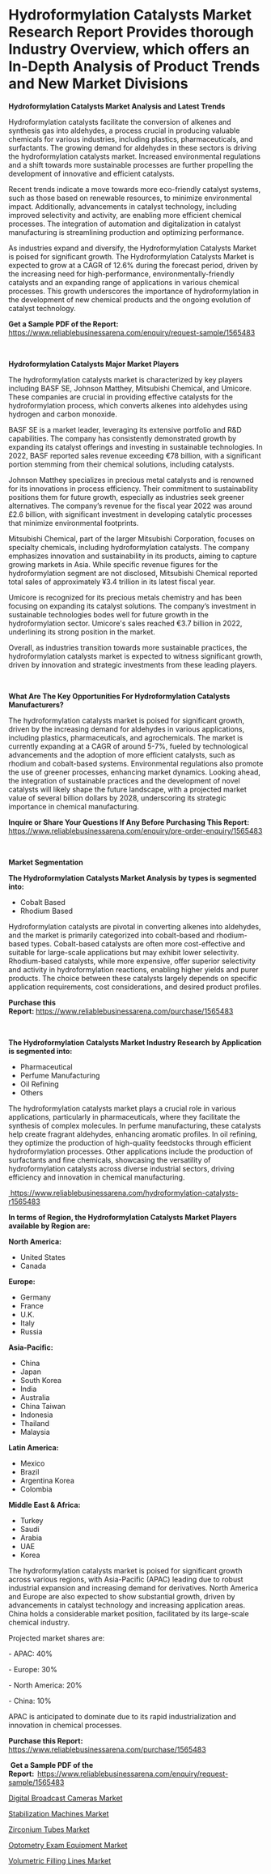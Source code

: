 <p><h1>Hydroformylation Catalysts Market Research Report Provides thorough Industry Overview, which offers an In-Depth Analysis of Product Trends and New Market Divisions</h1></p><p><strong>Hydroformylation Catalysts Market Analysis and Latest Trends</strong></p>
<p><p>Hydroformylation catalysts facilitate the conversion of alkenes and synthesis gas into aldehydes, a process crucial in producing valuable chemicals for various industries, including plastics, pharmaceuticals, and surfactants. The growing demand for aldehydes in these sectors is driving the hydroformylation catalysts market. Increased environmental regulations and a shift towards more sustainable processes are further propelling the development of innovative and efficient catalysts. </p><p>Recent trends indicate a move towards more eco-friendly catalyst systems, such as those based on renewable resources, to minimize environmental impact. Additionally, advancements in catalyst technology, including improved selectivity and activity, are enabling more efficient chemical processes. The integration of automation and digitalization in catalyst manufacturing is streamlining production and optimizing performance.</p><p>As industries expand and diversify, the Hydroformylation Catalysts Market is poised for significant growth. The Hydroformylation Catalysts Market is expected to grow at a CAGR of 12.6% during the forecast period, driven by the increasing need for high-performance, environmentally-friendly catalysts and an expanding range of applications in various chemical processes. This growth underscores the importance of hydroformylation in the development of new chemical products and the ongoing evolution of catalyst technology.</p></p>
<p><strong>Get a Sample PDF of the Report:&nbsp;</strong> <a href="https://www.reliablebusinessarena.com/enquiry/request-sample/1565483?utm_campaign=2933&utm_medium=2&utm_source=Github&utm_content=ia&utm_term=31032025&utm_id=hydroformylation-catalysts">https://www.reliablebusinessarena.com/enquiry/request-sample/1565483</a></p>
<p>&nbsp;</p>
<p><strong>Hydroformylation Catalysts Major Market Players</strong></p>
<p><p>The hydroformylation catalysts market is characterized by key players including BASF SE, Johnson Matthey, Mitsubishi Chemical, and Umicore. These companies are crucial in providing effective catalysts for the hydroformylation process, which converts alkenes into aldehydes using hydrogen and carbon monoxide.</p><p>BASF SE is a market leader, leveraging its extensive portfolio and R&D capabilities. The company has consistently demonstrated growth by expanding its catalyst offerings and investing in sustainable technologies. In 2022, BASF reported sales revenue exceeding €78 billion, with a significant portion stemming from their chemical solutions, including catalysts.</p><p>Johnson Matthey specializes in precious metal catalysts and is renowned for its innovations in process efficiency. Their commitment to sustainability positions them for future growth, especially as industries seek greener alternatives. The company’s revenue for the fiscal year 2022 was around £2.6 billion, with significant investment in developing catalytic processes that minimize environmental footprints.</p><p>Mitsubishi Chemical, part of the larger Mitsubishi Corporation, focuses on specialty chemicals, including hydroformylation catalysts. The company emphasizes innovation and sustainability in its products, aiming to capture growing markets in Asia. While specific revenue figures for the hydroformylation segment are not disclosed, Mitsubishi Chemical reported total sales of approximately ¥3.4 trillion in its latest fiscal year.</p><p>Umicore is recognized for its precious metals chemistry and has been focusing on expanding its catalyst solutions. The company’s investment in sustainable technologies bodes well for future growth in the hydroformylation sector. Umicore's sales reached €3.7 billion in 2022, underlining its strong position in the market.</p><p>Overall, as industries transition towards more sustainable practices, the hydroformylation catalysts market is expected to witness significant growth, driven by innovation and strategic investments from these leading players.</p></p>
<p>&nbsp;</p>
<p><strong>What Are The Key Opportunities For Hydroformylation Catalysts Manufacturers?</strong></p>
<p><p>The hydroformylation catalysts market is poised for significant growth, driven by the increasing demand for aldehydes in various applications, including plastics, pharmaceuticals, and agrochemicals. The market is currently expanding at a CAGR of around 5-7%, fueled by technological advancements and the adoption of more efficient catalysts, such as rhodium and cobalt-based systems. Environmental regulations also promote the use of greener processes, enhancing market dynamics. Looking ahead, the integration of sustainable practices and the development of novel catalysts will likely shape the future landscape, with a projected market value of several billion dollars by 2028, underscoring its strategic importance in chemical manufacturing.</p></p>
<p><strong>Inquire or Share Your Questions If Any Before Purchasing This Report:</strong> <a href="https://www.reliablebusinessarena.com/enquiry/pre-order-enquiry/1565483?utm_campaign=2933&utm_medium=2&utm_source=Github&utm_content=ia&utm_term=31032025&utm_id=hydroformylation-catalysts">https://www.reliablebusinessarena.com/enquiry/pre-order-enquiry/1565483</a></p>
<p>&nbsp;</p>
<p><strong>Market Segmentation</strong></p>
<p><strong>The Hydroformylation Catalysts Market Analysis by types is segmented into:</strong></p>
<p><ul><li>Cobalt Based</li><li>Rhodium Based</li></ul></p>
<p><p>Hydroformylation catalysts are pivotal in converting alkenes into aldehydes, and the market is primarily categorized into cobalt-based and rhodium-based types. Cobalt-based catalysts are often more cost-effective and suitable for large-scale applications but may exhibit lower selectivity. Rhodium-based catalysts, while more expensive, offer superior selectivity and activity in hydroformylation reactions, enabling higher yields and purer products. The choice between these catalysts largely depends on specific application requirements, cost considerations, and desired product profiles.</p></p>
<p><strong>Purchase this Report:&nbsp;</strong><a href="https://www.reliablebusinessarena.com/purchase/1565483?utm_campaign=2933&utm_medium=2&utm_source=Github&utm_content=ia&utm_term=31032025&utm_id=hydroformylation-catalysts">https://www.reliablebusinessarena.com/purchase/1565483</a></p>
<p>&nbsp;</p>
<p><strong>The Hydroformylation Catalysts Market Industry Research by Application is segmented into:</strong></p>
<p><ul><li>Pharmaceutical</li><li>Perfume Manufacturing</li><li>Oil Refining</li><li>Others</li></ul></p>
<p><p>The hydroformylation catalysts market plays a crucial role in various applications, particularly in pharmaceuticals, where they facilitate the synthesis of complex molecules. In perfume manufacturing, these catalysts help create fragrant aldehydes, enhancing aromatic profiles. In oil refining, they optimize the production of high-quality feedstocks through efficient hydroformylation processes. Other applications include the production of surfactants and fine chemicals, showcasing the versatility of hydroformylation catalysts across diverse industrial sectors, driving efficiency and innovation in chemical manufacturing.</p></p>
<p><a href="https://www.reliablebusinessarena.com/hydroformylation-catalysts-r1565483?utm_campaign=2933&utm_medium=2&utm_source=Github&utm_content=ia&utm_term=31032025&utm_id=hydroformylation-catalysts">&nbsp;https://www.reliablebusinessarena.com/hydroformylation-catalysts-r1565483</a></p>
<p><strong>In terms of Region, the Hydroformylation Catalysts Market Players available by Region are:</strong></p>
<p>
    <p> <strong> North America: </strong>
        <ul>
            <li>United States</li>
            <li>Canada</li>
        </ul>
        </p> 
    <p> <strong> Europe: </strong>
        <ul>
            <li>Germany</li>
            <li>France</li>
            <li>U.K.</li>
            <li>Italy</li>
            <li>Russia</li>
        </ul>
        </p> 
    <p> <strong> Asia-Pacific: </strong>
        <ul>
            <li>China</li>
            <li>Japan</li>
            <li>South Korea</li>
            <li>India</li>
            <li>Australia</li>
            <li>China Taiwan</li>
            <li>Indonesia</li>
            <li>Thailand</li>
            <li>Malaysia</li>
        </ul>
        </p> 
    <p> <strong> Latin America: </strong>
        <ul>
            <li>Mexico</li>
            <li>Brazil</li>
            <li>Argentina Korea</li>
            <li>Colombia</li>
        </ul>
        </p> 
    <p> <strong> Middle East & Africa: </strong>
        <ul>
            <li>Turkey</li>
            <li>Saudi</li>
            <li>Arabia</li>
            <li>UAE</li>
            <li>Korea</li>
        </ul>
    </p>
    </p>
<p><p>The hydroformylation catalysts market is poised for significant growth across various regions, with Asia-Pacific (APAC) leading due to robust industrial expansion and increasing demand for derivatives. North America and Europe are also expected to show substantial growth, driven by advancements in catalyst technology and increasing application areas. China holds a considerable market position, facilitated by its large-scale chemical industry. </p><p>Projected market shares are: </p><p>- APAC: 40%</p><p>- Europe: 30%</p><p>- North America: 20%</p><p>- China: 10%</p><p>APAC is anticipated to dominate due to its rapid industrialization and innovation in chemical processes.</p></p>
<p><strong>Purchase this Report: </strong><a href="https://www.reliablebusinessarena.com/purchase/1565483?utm_campaign=2933&utm_medium=2&utm_source=Github&utm_content=ia&utm_term=31032025&utm_id=hydroformylation-catalysts">https://www.reliablebusinessarena.com/purchase/1565483</a></p>
<p>&nbsp;<strong>Get a Sample PDF of the Report:&nbsp;&nbsp;</strong><a href="https://www.reliablebusinessarena.com/enquiry/request-sample/1565483?utm_campaign=2933&utm_medium=2&utm_source=Github&utm_content=ia&utm_term=31032025&utm_id=hydroformylation-catalysts">https://www.reliablebusinessarena.com/enquiry/request-sample/1565483</a></p>
<p><strong></strong></p>
<p><p><a href="https://www.linkedin.com/pulse/top-trends-transforming-digital-broadcast-cameras-market-2025-wcuff?utm_campaign=2933&utm_medium=2&utm_source=Github&utm_content=ia&utm_term=31032025&utm_id=hydroformylation-catalysts">Digital Broadcast Cameras Market</a></p><p><a href="https://www.linkedin.com/pulse/market-overview-stabilization-machines-projected-grow-85-cagr-ytcsf?utm_campaign=2933&utm_medium=2&utm_source=Github&utm_content=ia&utm_term=31032025&utm_id=hydroformylation-catalysts">Stabilization Machines Market</a></p><p><a href="https://github.com/guinoopandam/Market-Research-Report-List-1/blob/main/zirconium-tubes-market.md?utm_campaign=2933&utm_medium=2&utm_source=Github&utm_content=ia&utm_term=31032025&utm_id=hydroformylation-catalysts">Zirconium Tubes Market</a></p><p><a href="https://www.linkedin.com/pulse/key-trends-driving-growth-optometry-exam-equipment-market-72-4omyf?utm_campaign=2933&utm_medium=2&utm_source=Github&utm_content=ia&utm_term=31032025&utm_id=hydroformylation-catalysts">Optometry Exam Equipment Market</a></p><p><a href="https://www.linkedin.com/pulse/exploring-potential-volumetric-filling-lines-marketthe-mmvkf?utm_campaign=2933&utm_medium=2&utm_source=Github&utm_content=ia&utm_term=31032025&utm_id=hydroformylation-catalysts">Volumetric Filling Lines Market</a></p></p>